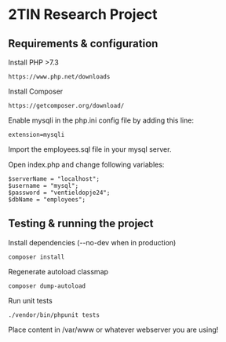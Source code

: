 # 2TIN Research Project
## Requirements & configuration
Install PHP >7.3
```
https://www.php.net/downloads
```
Install Composer
```
https://getcomposer.org/download/
```
Enable mysqli in the php.ini config file by adding this line:
```
extension=mysqli
```
Import the employees.sql file in your mysql server. 

Open index.php and change following variables:
```
$serverName = "localhost";
$username = "mysql";
$password = "ventieldopje24";
$dbName = "employees";
```

## Testing & running the project
Install dependencies (--no-dev when in production)
```
composer install
```
Regenerate autoload classmap
```
composer dump-autoload
```

Run unit tests
```
./vendor/bin/phpunit tests
```

Place content in /var/www or whatever webserver you are using!

